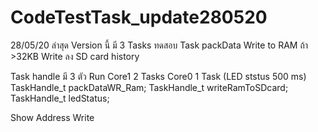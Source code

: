 # CodeTestTask_update280520
28/05/20 ล่าสุด Version นี้ มี 3 Tasks
ทดสอบ 
Task packData Write to RAM ถ้า >32KB Write ลง SD card history 

Task handle มี 3  ตัว Run Core1 2 Tasks  Core0 1 Task (LED ststus 500 ms)
TaskHandle_t packDataWR_Ram;
TaskHandle_t writeRamToSDcard;
TaskHandle_t ledStatus;

Show Address Write 

